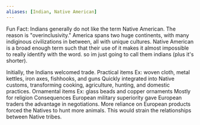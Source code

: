```yaml
---
aliases: [Indian, Native American]
---
```


Fun Fact: Indians generally do not like the term Native American. The reason is "overinclusivity." America spans two huge continents, with many indiginous civilizations in between, all with unique cultures. Native American is a broad enough term such that their use of it makes it almost impossible to really identify with the word. so im just going to call them indians (plus it's shorter).

Initially, the Indians welcomed trade.
	Practical items
		 Ex: woven cloth, metal kettles, iron axes, fishhooks, and guns
		 Quickly integrated into Native customs, transforming cooking, agriculture, hunting, and domestic practices.
	Ornamental items
		Ex: glass beads and copper ornaments
		Mostly for religion
Consequences
	European military superiority gave European traders the advantage in negotiations.
	More reliance on European products forced the Natives to hunt more animals.
		This would strain the relationships between Native tribes.
